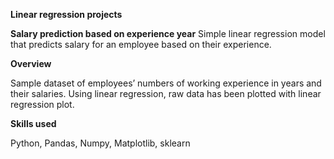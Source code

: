 ﻿**Linear regression projects** 

**Salary prediction based on experience year** 
Simple linear regression model that predicts salary for an employee based on their experience. 

**Overview**

Sample dataset of employees’ numbers of working experience in years and their salaries. Using linear regression, raw data has been plotted with linear regression plot. 


**Skills used** 

Python, Pandas, Numpy, Matplotlib, sklearn

